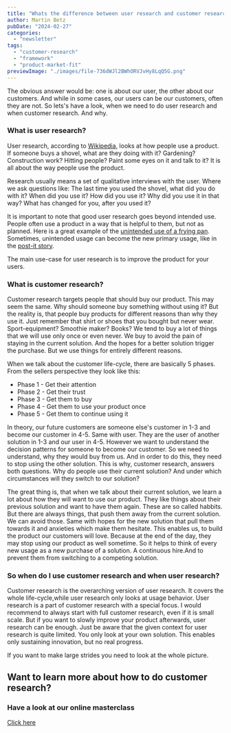 ```yaml
---
title: "Whats the difference between user research and customer research?"
author: Martin Betz
pubDate: "2024-02-27"
categories:
  - "newsletter"
tags:
  - "customer-research"
  - "framework"
  - "product-market-fit"
previewImage: "./images/file-736dWJl2BWhORVJvHy8LqQ5G.png"
---
```


The obvious answer would be: one is about our user, the other about our customers. And while in some cases, our users can be our customers, often they are not. So lets's have a look, when we need to do user research and when customer research. And why.

### What is user research?

User research, according to [Wikipedia](https://en.wikipedia.org/wiki/User_research), looks at how people use a product. If someone buys a shovel, what are they doing with it? Gardening? Construction work? Hitting people? Paint some eyes on it and talk to it? It is all about the way people use the product.

Research usually means a set of qualitative interviews with the user. Where we ask questions like: The last time you used the shovel, what did you do with it? When did you use it? How did you use it? Why did you use it in that way? What has changed for you, after you used it?

It is important to note that good user research goes beyond intended use. People often use a product in a way that is helpful to them, but not as planned. Here is a great example of the [unintended use of a frying pan](https://www.youtube.com/watch?v=HA3SuHtCWo0&ab_channel=StoryfulViral). Sometimes, unintended usage can become the new primary usage, like in the [post-it story](https://www.post-it.com/3M/en_US/post-it/contact-us/about-us/).

The main use-case for user research is to improve the product for your users.

### What is customer research?

Customer research targets people that should buy our product. This may seem the same. Why should someone buy something without using it? But the reality is, that people buy products for different reasons than why they use it. Just remember that shirt or shoes that you bought but never wear. Sport-equipment? Smoothie maker? Books? We tend to buy a lot of things that we will use only once or even never. We buy to avoid the pain of staying in the current solution. And the hopes for a better solution trigger the purchase. But we use things for entirely different reasons.

When we talk about the customer life-cycle, there are basically 5 phases. From the sellers perspective they look like this:

- Phase 1 - Get their attention
- Phase 2 - Get their trust
- Phase 3 - Get them to buy
- Phase 4 - Get them to use your product once
- Phase 5 - Get them to continue using it

In theory, our future customers are someone else's customer in 1-3 and become our customer in 4-5. Same with user. They are the user of another solution in 1-3 and our user in 4-5. However we want to understand the decision patterns for someone to become our customer. So we need to understand, why they would buy from us. And in order to do this, they need to stop using the other solution. This is why, customer research, answers both questions. Why do people use their current solution? And under which circumstances will they switch to our solution?

The great thing is, that when we talk about their current solution, we learn a lot about how they will want to use our product. They like things about their previous solution and want to have them again. These are so called habbits. But there are always things, that push them away from the current solution. We can avoid those. Same with hopes for the new solution that pull them towards it and anxieties which make them hesitate. This enables us, to build the product our customers will love. Because at the end of the day, they may stop using our product as well sometime. So it helps to think of every new usage as a new purchase of a solution. A continuous hire.And to prevent them from switching to a competing solution. 

### So when do I use customer research and when user research?

Customer research is the overarching version of user research. It covers the whole life-cycle,while user research only looks at usage behavior. User research is a part of customer research with a special focus. I would recommend to always start with full customer research, even if it is small scale. But if you want to slowly improve your product afterwards, user research can be enough. Just be aware that the given context for user research is quite limited. You only look at your own solution. This enables only sustaining innovation, but no real progress. 

If you want to make large strides you need to look at the whole picture.



## Want to learn more about how to do customer research?

### Have a look at our online masterclass

[Click here](/services/mastering-jobs-to-be-done-online-workshop/)

